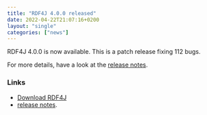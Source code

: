 ```yaml
---
title: "RDF4J 4.0.0 released"
date: 2022-04-22T21:07:16+0200
layout: "single"
categories: ["news"]
---
```

RDF4J 4.0.0 is now available. This is a patch release fixing 112 bugs.

For more details, have a look at the [release notes](/release-notes/4.0.0).
<!--more-->
### Links

- [Download RDF4J](/download/)
- [release notes](/release-notes/4.0.0).
